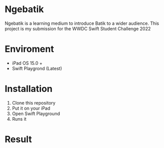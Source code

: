 # Ngebatik
Ngebatik is a learning medium to introduce Batik to a wider audience. This project is my submission for the WWDC Swift Student Challenge 2022

# Enviroment
 - iPad OS 15.0 +
 - Swift Playgrond (Latest)

# Installation
1. Clone this repository
2. Put it on your iPad
3. Open Swift Playground
4. Runs it

# Result
